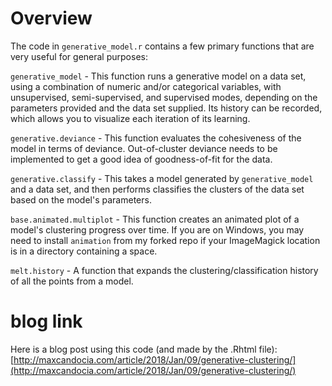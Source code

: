 # Overview

The code in `generative_model.r` contains a few primary functions that are very useful for general purposes:

`generative_model` -  This function runs a generative model on a data set, using a combination of numeric and/or categorical variables, with unsupervised, semi-supervised, and supervised modes, depending on the parameters provided and the data set supplied. Its history can be recorded, which allows you to visualize each iteration of its learning.

`generative.deviance` - This function evaluates the cohesiveness of the model in terms of deviance. Out-of-cluster deviance needs to be implemented to get a good idea of goodness-of-fit for the data.

`generative.classify` - This takes a model generated by `generative_model` and a data set, and then performs classifies the clusters of the data set based on the model's parameters.

`base.animated.multiplot` - This function creates an animated plot of a model's clustering progress over time. If you are on Windows, you may need to install `animation` from my forked repo if your ImageMagick location is in a directory containing a space.

`melt.history` - A function that expands the clustering/classification history of all the points from a model.

# blog link

Here is a blog post using this code (and made by the .Rhtml file): [http://maxcandocia.com/article/2018/Jan/09/generative-clustering/](http://maxcandocia.com/article/2018/Jan/09/generative-clustering/)